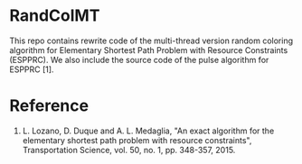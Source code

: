 # RandColMT
This repo contains rewrite code of the multi-thread version random coloring algorithm for Elementary Shortest Path Problem with Resource Constraints (ESPPRC).
We also include the source code of the pulse algorithm for ESPPRC [1].


# Reference
1. L. Lozano, D. Duque and A. L. Medaglia, "An exact algorithm for the elementary shortest path problem with resource constraints", Transportation Science, vol. 50, no. 1, pp. 348-357, 2015.
